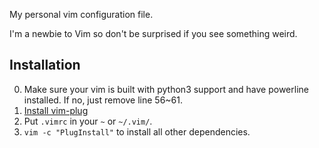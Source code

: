 My personal vim configuration file.

I'm a newbie to Vim so don't be surprised if you see something weird.

## Installation

0. Make sure your vim is built with python3 support and have powerline installed. If no, just remove line 56~61.
1. [Install vim-plug](https://github.com/junegunn/vim-plug)
2. Put `.vimrc` in your `~` or `~/.vim/`.
3. `vim -c "PlugInstall"` to install all other dependencies.
